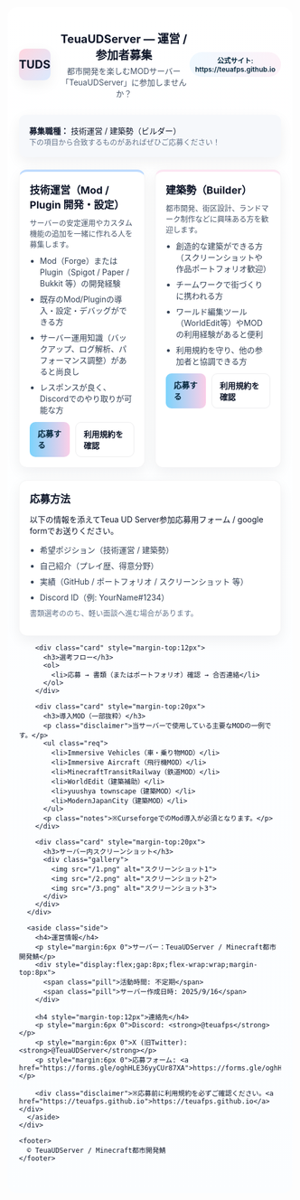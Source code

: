 <style>
.recruit-card {
  --bg: #ffffff;
  --muted: #f6f8fb;
  --accent-1: #fdf2f8;
  --accent-2: #f0f9ff;
  --accent-3: #f6fff2;
  --text: #0f172a;
  --card-shadow: 0 8px 24px rgba(15,23,42,0.06);
  --glass: rgba(255,255,255,0.7);
}

.recruit-card * {
  box-sizing: border-box;
}

.recruit-card {
  font-family: Inter, system-ui, -apple-system, 'Segoe UI', Roboto, 'Hiragino Kaku Gothic ProN', 'Noto Sans JP', 'Meiryo', sans-serif;
  background: linear-gradient(180deg, #ffffff 0%, #fbfdff 100%);
  color: var(--text);
  -webkit-font-smoothing: antialiased;
  -moz-osx-font-smoothing: grayscale;
  padding: 40px 20px;
  border-radius: 16px;
}

.recruit-card .container {
  max-width: 980px;
  width: 100%;
  margin: 0 auto;
}

.recruit-card header {
  display: flex;
  align-items: center;
  justify-content: space-between;
  margin-bottom: 28px;
}

.recruit-card .brand {
  display: flex;
  gap: 14px;
  align-items: center;
}

.recruit-card .logo {
  width: 56px;
  height: 56px;
  border-radius: 12px;
  background: linear-gradient(135deg, #ffd6e0, #dbeafe);
  display: flex;
  align-items: center;
  justify-content: center;
  font-weight: 700;
  color: #0f172a;
  font-size: 20px;
  box-shadow: var(--card-shadow);
}

.recruit-card h1 {
  margin: 0;
  font-size: 20px;
  font-weight: 700;
}

.recruit-card p.lead {
  margin: 4px 0 0;
  color: #475569;
}

.recruit-card .intro {
  background: var(--muted);
  padding: 18px;
  border-radius: 12px;
  margin-bottom: 22px;
  box-shadow: var(--card-shadow);
}

.recruit-card .grid {
  display: grid;
  grid-template-columns: repeat(2, 1fr);
  gap: 18px;
  margin-bottom: 22px;
}

@media (max-width: 780px) {
  .recruit-card .grid {
    grid-template-columns: 1fr;
  }
}

.recruit-card .card {
  background: white;
  border-radius: 14px;
  padding: 18px;
  box-shadow: var(--card-shadow);
  transition: transform .18s ease, box-shadow .18s ease;
  border: 1px solid rgba(15, 23, 42, 0.04);
}

.recruit-card .card:hover {
  transform: translateY(-6px);
  box-shadow: 0 18px 40px rgba(15, 23, 42, 0.09);
}

.recruit-card .card h3 {
  margin: 0 0 8px;
  font-size: 18px;
}

.recruit-card .tag {
  display: inline-block;
  padding: 6px 10px;
  border-radius: 999px;
  font-weight: 600;
  font-size: 12px;
  background: linear-gradient(90deg, var(--accent-2), var(--accent-1));
  color: #04263b;
}

.recruit-card ul.req {
  padding-left: 18px;
  margin: 10px 0 0;
  color: #334155;
}

.recruit-card ul.req li {
  margin: 8px 0;
}

.recruit-card .cta {
  display: flex;
  gap: 10px;
  margin-top: 12px;
}

.recruit-card .btn {
  padding: 10px 14px;
  border-radius: 10px;
  text-decoration: none;
  font-weight: 600;
  display: inline-block;
}

.recruit-card .btn-primary {
  background: linear-gradient(90deg, #7dd3fc, #fbcfe8);
  color: #04263b;
  border: 0;
}

.recruit-card .btn-outline {
  background: transparent;
  border: 1px solid rgba(15, 23, 42, 0.08);
  color: #0f172a;
}

.recruit-card .notes {
  font-size: 13px;
  color: #64748b;
  margin-top: 8px;
}

.recruit-card footer {
  margin-top: 30px;
  text-align: center;
  color: #94a3b8;
  font-size: 13px;
}

.recruit-card .side {
  background: linear-gradient(180deg, var(--accent-3), #ffffff);
  padding: 16px;
  border-radius: 12px;
}

.recruit-card .side h4 {
  margin: 0 0 8px;
}

.recruit-card .pill {
  display: inline-block;
  background: white;
  padding: 6px 10px;
  border-radius: 999px;
  font-weight: 600;
  border: 1px solid rgba(15, 23, 42, 0.04);
}

.recruit-card .disclaimer {
  font-size: 13px;
  color: #475569;
  margin-top: 10px;
}

.recruit-card .gallery {
  display: grid;
  grid-template-columns: repeat(auto-fill, minmax(200px, 1fr));
  gap: 12px;
  margin-top: 12px;
}

.recruit-card .gallery img {
  width: 100%;
  border-radius: 10px;
  box-shadow: var(--card-shadow);
  cursor: pointer;
  transition: transform .2s ease;
}

.recruit-card .gallery img:hover {
  transform: scale(1.03);
}

.recruit-card .main-content {
  display: grid;
  grid-template-columns: 2fr 1fr;
  gap: 18px;
  align-items: start;
}

@media (max-width: 980px) {
  .recruit-card .main-content {
    grid-template-columns: 1fr;
  }
}

.recruit-card ol {
  padding-left: 18px;
  color: #334155;
}
</style>

<div class="recruit-card">
  <div class="container">
    <header>
      <div class="brand">
        <div class="logo">TUDS</div>
        <div>
          <h1>TeuaUDServer — 運営 / 参加者募集</h1>
          <p class="lead">都市開発を楽しむMODサーバー「TeuaUDServer」に参加しませんか？</p>
        </div>
      </div>
      <div class="tag">公式サイト: https://teuafps.github.io</div>
    </header>

  <div class="intro">
      <strong>募集職種：</strong> 技術運営 / 建築勢（ビルダー）<br>
      <span class="notes">下の項目から合致するものがあればぜひご応募ください！</span>
  </div>

  <div class="grid">
      <div class="card" style="border-top:4px solid #bfdbfe">
        <h3>技術運営（Mod / Plugin 開発・設定）</h3>
        <div class="disclaimer">サーバーの安定運用やカスタム機能の追加を一緒に作れる人を募集します。</div>
        <ul class="req">
          <li>Mod（Forge）またはPlugin（Spigot / Paper / Bukkit 等）の開発経験</li>
          <li>既存のMod/Pluginの導入・設定・デバッグができる方</li>
          <li>サーバー運用知識（バックアップ、ログ解析、パフォーマンス調整）があると尚良し</li>
          <li>レスポンスが良く、Discordでのやり取りが可能な方</li>
        </ul>
        <div class="cta">
          <a class="btn btn-primary" href="https://forms.gle/oghHLE36yyCUr87XA">応募する</a>
          <a class="btn btn-outline" href="/rules">利用規約を確認</a>
      </div>
    </div>

  <div class="card" style="border-top:4px solid #fce7f3">
        <h3>建築勢（Builder）</h3>
        <div class="disclaimer">都市開発、街区設計、ランドマーク制作などに興味ある方を歓迎します。</div>
        <ul class="req">
          <li>創造的な建築ができる方（スクリーンショットや作品ポートフォリオ歓迎）</li>
          <li>チームワークで街づくりに携われる方</li>
          <li>ワールド編集ツール（WorldEdit等）やMODの利用経験があると便利</li>
          <li>利用規約を守り、他の参加者と協調できる方</li>
        </ul>
        <div class="cta">
          <a class="btn btn-primary" href="https://forms.gle/oghHLE36yyCUr87XA">応募する</a>
          <a class="btn btn-outline" href="/rules">利用規約を確認</a>
        </div>
      </div>
  </div>

  <div class="main-content">
      <div>
        <div class="card">
          <h3>応募方法</h3>
          <p>以下の情報を添えてTeua UD Server参加応募用フォーム / google formでお送りください。</p>
          <ul class="req">
            <li>希望ポジション（技術運営 / 建築勢）</li>
            <li>自己紹介（プレイ歴、得意分野）</li>
            <li>実績（GitHub / ポートフォリオ / スクリーンショット 等）</li>
            <li>Discord ID（例: YourName#1234）</li>
          </ul>
          <p class="notes">書類選考ののち、軽い面談へ進む場合があります。</p>
        </div>
      </div>
  </div>

        <div class="card" style="margin-top:12px">
          <h3>選考フロー</h3>
          <ol>
            <li>応募 → 書類（またはポートフォリオ）確認 → 合否連絡</li>
          </ol>
        </div>

        <div class="card" style="margin-top:20px">
          <h3>導入MOD（一部抜粋）</h3>
          <p class="disclaimer">当サーバーで使用している主要なMODの一例です。</p>
          <ul class="req">
            <li>Immersive Vehicles（車・乗り物MOD）</li>
            <li>Immersive Aircraft（飛行機MOD）</li>
            <li>MinecraftTransitRailway（鉄道MOD）</li>
            <li>WorldEdit（建築補助）</li>
            <li>yuushya townscape（建築MOD）</li>
            <li>ModernJapanCity（建築MOD）</li>
          </ul>
          <p class="notes">※CurseforgeでのMod導入が必須となります。</p>
        </div>

        <div class="card" style="margin-top:20px">
          <h3>サーバー内スクリーンショット</h3>
          <div class="gallery">
            <img src="/1.png" alt="スクリーンショット1">
            <img src="/2.png" alt="スクリーンショット2">
            <img src="/3.png" alt="スクリーンショット3">
          </div>
        </div>
      </div>

      <aside class="side">
        <h4>運営情報</h4>
        <p style="margin:6px 0">サーバー：TeuaUDServer / Minecraft都市開発鯖</p>
        <div style="display:flex;gap:8px;flex-wrap:wrap;margin-top:8px">
          <span class="pill">活動時間: 不定期</span>
          <span class="pill">サーバー作成日時: 2025/9/16</span>
        </div>

        <h4 style="margin-top:12px">連絡先</h4>
        <p style="margin:6px 0">Discord: <strong>@teuafps</strong></p>
        <p style="margin:6px 0">X (旧Twitter): <strong>@TeuaUDServer</strong></p>
        <p style="margin:6px 0">応募フォーム: <a href="https://forms.gle/oghHLE36yyCUr87XA">https://forms.gle/oghHLE36yyCUr87XA</a></p>

        <div class="disclaimer">※応募前に利用規約を必ずご確認ください。<a href="https://teuafps.github.io">https://teuafps.github.io</a></div>
      </aside>
    </div>

    <footer>
      © TeuaUDServer / Minecraft都市開発鯖
    </footer>
  </div>
</div>